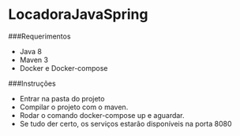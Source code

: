 # LocadoraJavaSpring

###Requerimentos

- Java 8
- Maven 3
- Docker e Docker-compose

###Instruções

- Entrar na pasta do projeto
- Compilar o projeto com o maven.
- Rodar o comando docker-compose up e aguardar.
- Se tudo der certo, os serviços estarão disponíveis na porta 8080

